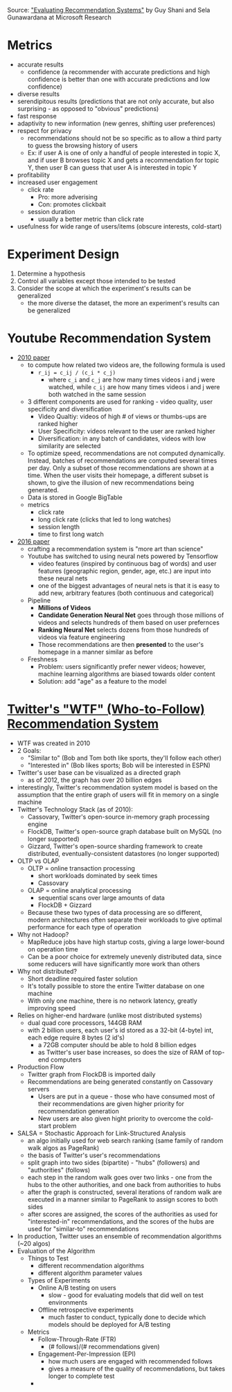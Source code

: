 Source: ["Evaluating Recommendation Systems"](https://www.microsoft.com/en-us/research/publication/evaluating-recommender-systems/) by Guy Shani and Sela Gunawardana at Microsoft Research

# Metrics
* accurate results
	* confidence (a recommender with accurate predictions and high confidence is better than one with accurate predictions and low confidence)
* diverse results
* serendipitous results (predictions that are not only accurate, but also surprising - as opposed to "obvious" predictions)
* fast response
* adaptivity to new information (new genres, shifting user preferences)
* respect for privacy
	* recommendations should not be so specific as to allow a third party to guess the browsing history of users
	* Ex: if user A is one of only a handful of people interested in topic X, and if user B browses topic X and gets a recommendation for topic Y, then user B can guess that user A is interested in topic Y
* profitability
* increased user engagement
	* click rate
		* Pro: more adverising
		* Con: promotes clickbait
	* session duration
		* usually a better metric than click rate
* usefulness for wide range of users/items (obscure interests, cold-start)

# Experiment Design
1. Determine a hypothesis
2. Control all variables except those intended to be tested
3. Consider the scope at which the experiment's results can be generalized
	* the more diverse the dataset, the more an experiment's results can be generalized

# Youtube Recommendation System
* [2010 paper](https://www.researchgate.net/publication/221140967_The_YouTube_video_recommendation_system)
	* to compute how related two videos are, the following formula is used
		* `r_ij = c_ij / (c_i * c_j)`
			* where `c_i` and `c_j` are how many times videos i and j were watched, while `c_ij` are how many times videos i and j were both watched in the same session
	* 3 different components are used for ranking - video quality, user specificity and diversification
		* Video Qualtiy: videos of high # of views or thumbs-ups are ranked higher
		* User Specificity: videos relevant to the user are ranked higher
		* Diversification: in any batch of candidates, videos with low similarity are selected
	* To optimize speed, recommendations are not computed dynamically. Instead, batches of recommendations are computed several times per day. Only a subset of those recommendations are shown at a time. When the user visits their homepage, a different subset is shown, to give the illusion of new recommendations being generated.
	* Data is stored in Google BigTable
	* metrics
		* click rate
		* long click rate (clicks that led to long watches)
		* session length
		* time to first long watch
* [2016 paper](https://research.google.com/pubs/pub45530.html)
	* crafting a recommendation system is "more art than science"
	* Youtube has switched to using neural nets powered by Tensorflow
		* video features (inspired by continuous bag of words) and user features (geographic region, gender, age, etc.) are input into these neural nets
		* one of the biggest advantages of neural nets is that it is easy to add new, arbitrary features (both continuous and categorical)
	* Pipeline
		* **Millions of Videos**
		* **Candidate Generation Neural Net** goes through those millions of videos and selects hundreds of them based on user prefernces
		* **Ranking Neural Net** selects dozens from those hundreds of videos via feature engineering
		* Those recommendations are then **presented** to the user's homepage in a manner similar as before
	* Freshness
		* Problem: users significantly prefer newer videos; however, machine learning algorithms are biased towards older content
		* Solution: add "age" as a feature to the model

# [Twitter's "WTF" (Who-to-Follow) Recommendation System](https://stanford.edu/~rezab/papers/wtf_overview.pdf)

* WTF was created in 2010
* 2 Goals:
	* "Similar to" (Bob and Tom both like sports, they'll follow each other)
	* "Interested in" (Bob likes sports; Bob will be interested in ESPN)
* Twitter's user base can be visualized as a directed graph
	* as of 2012, the graph has over 20 billion edges
* interestingly, Twitter's recommendation system model is based on the assumption that the entire graph of users will fit in memory on a single machine
* Twitter's Technology Stack (as of 2010):
	* Cassovary, Twitter's open-source in-memory graph processing engine
	* FlockDB, Twitter's open-source graph database built on MySQL (no longer supported)
	* Gizzard, Twitter's open-source sharding framework to create distributed, eventually-consistent datastores (no longer supported)
* OLTP vs OLAP
	* OLTP = online transaction processing
		* short workloads dominated by seek times
		* Cassovary
	* OLAP = online analytical processing
		* sequential scans over large amounts of data
		* FlockDB + Gizzard
	* Because these two types of data processing are so different, modern architectures often separate their workloads to give optimal performance for each type of operation
* Why not Hadoop?
	* MapReduce jobs have high startup costs, giving a large lower-bound on operation time
	* Can be a poor choice for extremely unevenly distributed data, since some reducers will have significantly more work than others
* Why not distributed?
	* Short deadline required faster solution
	* It's totally possible to store the entire Twitter database on one machine
	* With only one machine, there is no network latency, greatly improving speed
* Relies on higher-end hardware (unlike most distributed systems)
	* dual quad core processors, 144GB RAM
	* with 2 billion users, each user's id stored as a 32-bit (4-byte) int, each edge require 8 bytes (2 id's)
		* a 72GB computer should be able to hold 8 billion edges
		* as Twitter's user base increases, so does the size of RAM of top-end computers
* Production Flow
	* Twitter graph from FlockDB is imported daily
	* Recommendations are being generated constantly on Cassovary servers
		* Users are put in a queue - those who have consumed most of their recommendations are given higher priority for recommendation generation
		* New users are also given hight  priority to overcome the cold-start problem
* SALSA = Stochastic Approach for Link-Structured Analysis
	* an algo initially used for web search ranking (same family of random walk algos as PageRank)
	* the basis of Twitter's user's recommendations
	* split graph into two sides (bipartite) - "hubs" (followers) and "authorities" (follows)
	* each step in the random walk goes over two links - one from the hubs to the other authorities, and one back from authorities to hubs
	* after the graph is constructed, several iterations of random walk are executed in a manner similar to PageRank to assign scores to both sides
	* after scores are assigned, the scores of the authorities as used for "interested-in" recommendations, and the scores of the hubs are used for "similar-to" recommendations
* In production, Twitter uses an ensemble of recommendation algorithms (~20 algos)
* Evaluation of the Algorithm
	* Things to Test
		* different recommendation algorithms
		* different algorithm parameter values
	* Types of Experiments
		* Online A/B testing on users
			* slow - good for evaluating models that did well on test environments
		* Offline retrospective experiments
			* much faster to conduct, typically done to decide which models should be deployed for A/B testing
	* Metrics
		* Follow-Through-Rate (FTR)
			* (# follows)/(# recommendations given)
		* Engagement-Per-Impression (EPI)
			* how much users are engaged with recommended follows
			* gives a measure of the quality of recommendations, but takes longer to complete test
		* 